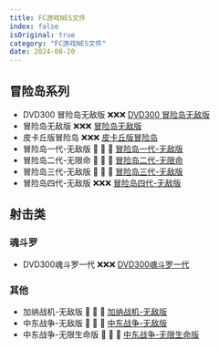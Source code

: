 ```yaml
---
title: FC游戏NES文件
index: false
isOriginal: true
category: "FC游戏NES文件"
date: 2024-08-20
---
```


## 冒险岛系列
- DVD300 冒险岛无敌版 ❌❌❌ [DVD300 冒险岛无敌版](/games-book/files/冒险岛/1-3.nes)
- 冒险岛无敌版 ❌❌❌ [冒险岛无敌版](/games-book/files/冒险岛/冒险岛无敌版.nes)
- 皮卡丘版冒险岛 ❌❌❌ [皮卡丘版冒险岛](/games-book/files/冒险岛/皮卡丘版冒险岛.nes)
- 冒险岛一代-无敌版 🤜 🤜 🤜 [冒险岛一代-无敌版](/games-book/files/冒险岛/冒险岛1代—无敌版.nes)
- 冒险岛二代-无限命 🤜 🤜 🤜 [冒险岛二代-无限命](/games-book/files/冒险岛/冒险岛2—无限命.nes)
- 冒险岛三代-无敌版 🤜 🤜 🤜 [冒险岛三代-无敌版](/games-book/files/冒险岛/冒险岛3—无敌版.nes)
- 冒险岛四代-无敌版 ❌❌❌ [冒险岛四代-无敌版](/games-book/files/冒险岛/冒险岛4—无敌版.nes)


## 射击类
### 魂斗罗
- DVD300魂斗罗一代 ❌❌❌ [DVD300魂斗罗一代](/games-book/files/射击类/魂斗罗/1-10.nes)

### 其他
- 加纳战机-无敌版 🤜 🤜 🤜 [加纳战机-无敌版](/games-book/files/射击类/71.加纳战机无敌版.nes)
- 中东战争-无敌版 🤜 🤜 🤜 [中东战争-无敌版](/games-book/files/射击类/80.中东战争无敌版.nes)
- 中东战争-无限生命版 🤜 🤜 🤜 [中东战争-无限生命版](/games-book/files/射击类/81.中东战争无限生命版.NES)